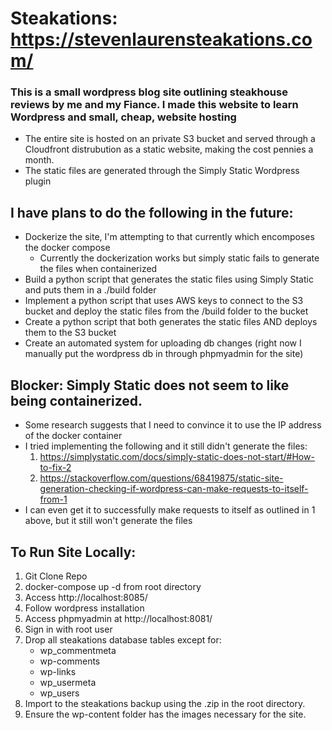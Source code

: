 # Steakations: https://stevenlaurensteakations.com/
### This is a small wordpress blog site outlining steakhouse reviews by me and my Fiance. I made this website to learn Wordpress and small, cheap, website hosting
- The entire site is hosted on an private S3 bucket and served through a Cloudfront distrubution as a static website, making the cost pennies a month.
- The static files are generated through the Simply Static Wordpress plugin

## I have plans to do the following in the future:
  - Dockerize the site, I'm attempting to that currently which encomposes the docker compose
      - Currently the dockerization works but simply static fails to generate the files when containerized
  - Build a python script that generates the static files using Simply Static and puts them in a ./build folder
  - Implement a python script that uses AWS keys to connect to the S3 bucket and deploy the static files from the /build folder to the bucket
  - Create a python script that both generates the static files AND deploys them to the S3 bucket
  - Create an automated system for uploading db changes (right now I manually put the wordpress db in through phpmyadmin for the site)

## Blocker: Simply Static does not seem to like being containerized.
  - Some research suggests that I need to convince it to use the IP address of the docker container
  - I tried implementing the following and it still didn't generate the files:
    1. https://simplystatic.com/docs/simply-static-does-not-start/#How-to-fix-2
    2. https://stackoverflow.com/questions/68419875/static-site-generation-checking-if-wordpress-can-make-requests-to-itself-from-1
  - I can even get it to successfully make requests to itself as outlined in 1 above, but it still won't generate the files
   

## To Run Site Locally:
  1. Git Clone Repo
  2. docker-compose up -d from root directory
  3. Access http://localhost:8085/
  4. Follow wordpress installation
  5. Access phpmyadmin at http://localhost:8081/
  6. Sign in with root user
  7. Drop all steakations database tables except for:
     - wp_commentmeta
     - wp-comments
     - wp-links
     - wp_usermeta
     - wp_users  
  8. Import to the steakations backup using the .zip in the root directory.
  9. Ensure the wp-content folder has the images necessary for the site.
